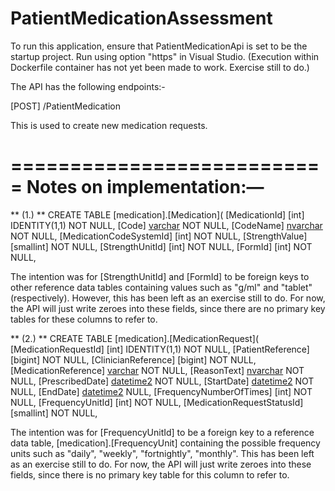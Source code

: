 # PatientMedicationAssessment

To run this application, ensure that PatientMedicationApi is set to be the startup project.
Run using option "https" in Visual Studio. (Execution within Dockerfile container has not yet been made to work. Exercise still to do.)

The API has the following endpoints:-

[POST] /PatientMedication

This is used to create new medication requests.


===========================
Notes on implementation:—
===========================

** (1.) **
CREATE TABLE [medication].[Medication](
	[MedicationId] [int] IDENTITY(1,1) NOT NULL,
	[Code] [varchar](10) NOT NULL,
	[CodeName] [nvarchar](100) NOT NULL,
	[MedicationCodeSystemId] [int] NOT NULL,
	[StrengthValue] [smallint] NOT NULL,
	[StrengthUnitId] [int] NOT NULL,
	[FormId] [int] NOT NULL,
	
The intention was for [StrengthUnitId] and [FormId] to be foreign keys to other reference data tables containing values such as "g/ml" and "tablet" (respectively).
However, this has been left as an exercise still to do. For now, the API will just write zeroes into these fields, since there are no primary key tables for these columns
to refer to.

** (2.) **
CREATE TABLE [medication].[MedicationRequest](
	[MedicationRequestId] [int] IDENTITY(1,1) NOT NULL,
	[PatientReference] [bigint] NOT NULL,
	[ClinicianReference] [bigint] NOT NULL,
	[MedicationReference] [varchar](10) NOT NULL,
	[ReasonText] [nvarchar](4000) NOT NULL,
	[PrescribedDate] [datetime2](7) NOT NULL,
	[StartDate] [datetime2](7) NOT NULL,
	[EndDate] [datetime2](7) NULL,
	[FrequencyNumberOfTimes] [int] NOT NULL,
	[FrequencyUnitId] [int] NOT NULL,
	[MedicationRequestStatusId] [smallint] NOT NULL,
	
The intention was for [FrequencyUnitId] to be a foreign key to a reference data table, [medication].[FrequencyUnit] containing the possible frequency units
such as "daily", "weekly", "fortnightly", "monthly". This has been left as an exercise still to do. For now, the API will just write zeroes into these fields,
since there is no primary key table for this column to refer to.
